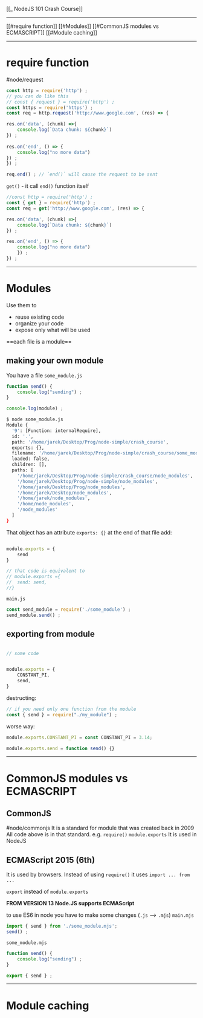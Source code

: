 [[_ NodeJS 101 Crash Course]]

-------
[[#require function]]
[[#Modules]]
[[#CommonJS modules vs ECMASCRIPT]]
[[#Module caching]]





----

# require function
#node/request

```js
const http = require('http') ;
// you can do like this
// const { request } = require('http') ;
const https = require('https') ;
const req = http.request('http://www.google.com', (res) => {

res.on('data', (chunk) =>{
	console.log(`Data chunk: ${chunk}`)
}) ;
  
res.on('end', () => {
	console.log("no more data")
}) ;
}) ;

req.end() ; // `end()` will cause the request to be sent
```


`get()` - it call `end()` function itself
```js
//const http = require('http') ;
const { get } = require('http') ;
const req = get('http://www.google.com', (res) => {

res.on('data', (chunk) =>{
	console.log(`Data chunk: ${chunk}`)
}) ;

res.on('end', () => {
	console.log("no more data")
	}) ;
}) ;
```


-----
# Modules
Use them to
- reuse existing code
- organize your code
- expose only what will be used

==each file is a module==

## making your own module

You have a file `some_module.js`
```js
function send() {
	console.log("sending") ;
}

console.log(module) ;
```

```bash
$ node some_module.js
Module {
  '9': [Function: internalRequire],
  id: '.',
  path: '/home/jarek/Desktop/Prog/node-simple/crash_course',
  exports: {},
  filename: '/home/jarek/Desktop/Prog/node-simple/crash_course/some_module.js',
  loaded: false,
  children: [],
  paths: [
    '/home/jarek/Desktop/Prog/node-simple/crash_course/node_modules',
    '/home/jarek/Desktop/Prog/node-simple/node_modules',
    '/home/jarek/Desktop/Prog/node_modules',
    '/home/jarek/Desktop/node_modules',
    '/home/jarek/node_modules',
    '/home/node_modules',
    '/node_modules'
  ]
}
```

That object has an attribute `exports: {}`
at the end of that file add:
``` js

module.exports = {
	send
}

// that code is equivalent to
// module.exports ={
//	send: send,
//}

```

`main.js`
```js
const send_module = require('./some_module') ;
send_module.send() ;
```

## exporting from module


```js

// some code


module.exports = {
	CONSTANT_PI,
	send,
}
```

destructing:
```js
// if you need only one function from the module
const { send } = require("./my_module") ;

```


worse way:
```js
module.exports.CONSTANT_PI = const CONSTANT_PI = 3.14;

module.exports.send = function send() {}
```

----
# CommonJS modules vs ECMASCRIPT

## CommonJS
#node/commonjs 
It is a standard for module that was created back in 2009
All code above is in that standard.
e.g.
`require()`
`module.exports`
It is used in NodeJS


## ECMAScript 2015 (6th)
It is used by browsers.
Instead of using `require()` it uses `import ... from ... `

`export` instead of `module.exports`

**FROM VERSION 13 Node.JS supports ECMAScript**

to use ES6 in node you have to make some changes (`.js` --> `.mjs`)
`main.mjs`
```js
import { send } from './some_module.mjs';
send() ;
```

`some_module.mjs`
```js
function send() {
	console.log("sending") ;
}

export { send } ;
```

------
# Module caching















